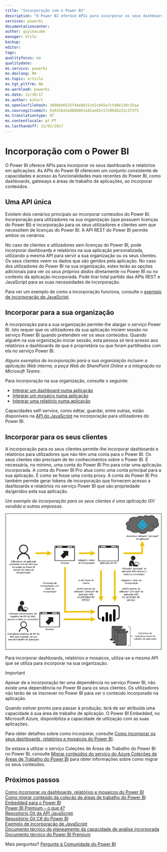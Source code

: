 ```yaml
---
title: "Incorporação com o Power BI"
description: "O Power BI oferece APIs para incorporar os seus dashboards e relatórios em aplicações."
services: powerbi
documentationcenter: 
author: guyinacube
manager: kfile
backup: 
editor: 
tags: 
qualityfocus: no
qualitydate: 
ms.service: powerbi
ms.devlang: NA
ms.topic: article
ms.tgt_pltfrm: NA
ms.workload: powerbi
ms.date: 11/30/17
ms.author: mihart
ms.openlocfilehash: 38860e6535f44e8831c62c045e7c5d0e130c35aa
ms.sourcegitcommit: 910258a5ad8b6861e81ae02c57286db221c37375
ms.translationtype: HT
ms.contentlocale: pt-PT
ms.lasthandoff: 12/02/2017
---
```

# <a name="embedding-with-power-bi"></a>Incorporação com o Power BI
O Power BI oferece APIs para incorporar os seus dashboards e relatórios em aplicações. As APIs do Power BI oferecem um conjunto consistente de capacidades e acesso às funcionalidades mais recentes do Power BI, como dashboards, gateways e áreas de trabalho de aplicações, ao incorporar conteúdos.

## <a name="a-single-api"></a>Uma API única
Existem dois cenários principais ao incorporar conteúdos do Power BI.  Incorporação para utilizadores na sua organização (que possuem licenças do Power BI) e incorporação para os seus utilizadores e clientes sem que necessitem de licenças do Power BI. A API REST do Power BI permite ambos os cenários. 

No caso de clientes e utilizadores sem licenças do Power BI, pode incorporar dashboards e relatórios na sua aplicação personalizada, utilizando a mesma API para servir a sua organização ou os seus clientes. Os seus clientes veem os dados que são geridos pela aplicação. No caso dos utilizadores do Power BI na sua organização, estes terão as opções adicionais para ver *os seus próprios dados* diretamente no Power BI ou no contexto da aplicação incorporada. Pode tirar total partido das APIs REST e JavaScript para as suas necessidades de incorporação.

Para ver um exemplo de como a incorporação funciona, consulte o [exemplo de incorporação de JavaScript](https://microsoft.github.io/PowerBI-JavaScript/demo/).

## <a name="embedding-for-your-organization"></a>Incorporar para a sua organização
A incorporação para a sua organização permite-lhe alargar o serviço Power BI. Isto requer que os utilizadores da sua aplicação iniciem sessão no serviço Power BI quando pretendem ver os seus conteúdos. Quando alguém na sua organização iniciar sessão, esta pessoa só terá acesso aos relatórios e dashboards de que é proprietária ou que foram partilhados com ela no serviço Power BI. 

*Alguns exemplos de incorporação para a sua organização incluem a aplicação Web interna, a peça Web do SharePoint Online e a integração no Microsoft Teams.*

Para incorporação na sua organização, consulte o seguinte:

* [Integrar um dashboard numa aplicação](integrate-dashboard.md)
* [Integrar um mosaico numa aplicação](integrate-tile.md)
* [Integrar uma relatório numa aplicação](integrate-report.md)

Capacidades self-service, como editar, guardar, entre outras, estão disponíveis na [API do JavaScript](https://github.com/Microsoft/PowerBI-JavaScript) na incorporação para utilizadores do Power BI.

## <a name="embedding-for-your-customers"></a>Incorporar para os seus clientes
A incorporação para os seus clientes permite-lhe incorporar dashboards e relatórios para utilizadores que não têm uma conta para o Power BI. Os seus clientes não precisam de ter conhecimentos sobre o Power BI. É necessária, no mínimo, uma conta do Power BI Pro para criar uma aplicação incorporada. A conta do Power BI Pro atua como uma conta principal para a sua aplicação. É como se fosse uma conta proxy. A conta do Power BI Pro também permite gerar tokens de incorporação que fornecem acesso a dashboards e relatórios no serviço Power BI que são propriedade da/geridos pela sua aplicação. 

*Um exemplo de incorporação para os seus clientes é uma aplicação ISV vendida a outras empresas.*

![Fluxo de incorporação para incorporar para os seus clientes](media/embedding/powerbi-embed-flow.png)

Para incorporar dashboards, relatórios e mosaicos, utiliza-se a mesma API que se utiliza para incorporar na sua organização.

> [!IMPORTANT]
> Apesar de a incorporação ter uma dependência no serviço Power BI, não existe uma dependência no Power BI para os seus clientes. Os utilizadores não terão de se inscrever no Power BI para ver o conteúdo incorporado na aplicação.
> 
> 

Quando estiver pronto para passar à produção, terá de ser atribuída uma capacidade à sua área de trabalho de aplicação. O Power BI Embedded, no Microsoft Azure, disponibiliza a capacidade de utilização com as suas aplicações.

Para obter detalhes sobre como incorporar, consulte [Como incorporar os seus dashboards, relatórios e mosaicos do Power BI](embedding-content.md).

Se estava a utilizar o serviço Coleções de Áreas de Trabalho do Power BI no Power BI, consulte [Migrar conteúdos do serviço do Azure Coleções de Áreas de Trabalho do Power BI](migrate-from-powerbi-embedded.md) para obter informações sobre como migrar os seus conteúdos.

## <a name="next-steps"></a>Próximos passos
[Como incorporar os dashboards, relatórios e mosaicos do Power BI](embedding-content.md)  
[Como migrar conteúdo da coleção de áreas de trabalho do Power BI Embedded para o Power BI](migrate-from-powerbi-embedded.md)  
[Power BI Premium – o que é?](../service-premium.md)  
[Repositório Git da API JavaScript](https://github.com/Microsoft/PowerBI-JavaScript)  
[Repositório Git C# do Power BI](https://github.com/Microsoft/PowerBI-CSharp)  
[Exemplo de incorporação de JavaScript](https://microsoft.github.io/PowerBI-JavaScript/demo/)  
[Documento técnico de planeamento da capacidade de análise incorporada](https://aka.ms/pbiewhitepaper)  
[Documento técnico do Power BI Premium](https://aka.ms/pbipremiumwhitepaper)  

Mais perguntas? [Pergunte à Comunidade do Power BI](http://community.powerbi.com/)

